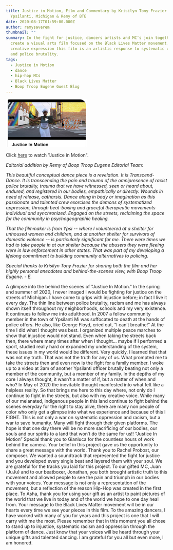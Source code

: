 ```yaml
---
title: Justice in Motion, Film and Commentary by Krisilyn Tony Frazier of
  Ypsilanti, Michigan & Remy of BTE
date: 2020-08-17T01:59:00.000Z
author: remysaverem
thumbnail: ""
summary: In the fight for justice, dancers artists and MC’s join together to
  create a visual arts film focused on the Black Lives Matter movement. Through
  creative expression this film is an artistic response to systematic oppression
  and police brutality.
tags:
  - Justice in Motion
  - dance
  - hip-hop MCs
  - Black Lives Matter
  - Boop Troop Eugene Guest Blog
---
```

![](/static/img/justice-in-motion.png)

Click [here](https://vimeo.com/448100024/9e8afd08da?fbclid=IwAR31qT5twN568WtvM-c60U24B8b6FQI7VYxUY5pErxdsWe0UqK7nVhHotSQ) to watch "Justice in Motion".

*Editorial addition by Remy of Boop Troop Eugene Editorial Team:*

*This beautiful conceptual dance piece is a revelation. It is Transcend-Dance. It is transcending the pain and trauma of the omnipresence of racist police brutality, trauma that we have witnessed, seen or heard about, endured, and registered in our bodies, empathically or directly. Wounds in need of release, catharsis. Dance along in body or imagination as this passionate and talented crew exorcises the demons of systematized oppression, through beat-boxing and graceful therapeutic movements individual and synchronized. Engaged on the streets, reclaiming the space for the community in psychogeographic healing.* 

*That the filmmaker is from Ypsi -- where I volunteered at a shelter for unhoused women and children, and at another shelter for survivors of domestic violence -- is particularly significant for me. There were times we had to take people in at our shelter because the abusers they were fleeing were in law enforcement in other states. That was part of my developing a lifelong commitment to building community alternatives to policing.*

*Special thanks to Krisilyn Tony Frazier for sharing both the film and her highly personal anecdotes and behind-the-scenes view, with Boop Troop Eugene. - E.*



<!--StartFragment-->

A glimpse into the behind the scenes of "Justice In Motion." In the spring and summer of 2020, I never imaged I would be fighting for justice on the streets of Michigan. I have come to grips with injustice before; in fact I live it every day. The thin line between police brutality, racism and me has always shown itself throughout my neighborhoods, schools and my very existence. It continues to follow me into adulthood. In 2007 a fellow community member in the town of Ypsilanti Mi was suffocated to death at the hands of police offers. He also, like George Floyd, cried out, “I can’t breathe!” At the time I did what I thought was best. I organized multiple peace marches to show that injustice would not stand. Even when taking the streets back then, there where many times after when I thought… maybe if I performed a sport, studied really hard or expanded my understanding of the system, these issues in my world would be different. Very quickly, I learned that that was not my truth. That was not the truth for any of us. What prompted me to take the streets then and even now is the fight for a family member. I woke up to a video at 3am of another Ypsilanti officer brutally beating not only a member of the community, but a member of my family. In the depths of my core I always thought, it wasn’t a matter of if, but a matter of when and who? In May of 2020 the inevitable thought manifested into what felt like a helpless reality. So that brings me here to this day where, not only do I continue to fight in the streets, but also with my creative voice. While many of our melanated, indigenous people in this land continue to fight behind the scenes everyday for the right to stay alive, there are many non people of color who only get a glimpse into what we experience and because of this I FIGHT. This is not only a war on systematic oppression and racism, but a war to save humanity. Many will fight through their given platforms. The hope is that one day there will be no more sacrificing of our bodies, our souls and our spirits to a land that won’t do the same for us!! “Justice In Motion” Special thank you to Gianluca for the countless hours of work behind the camera. Your belief in this project gave us the opportunity to share a great message with the world. Thank you to Rachel Probost, our composer. We wanted a soundtrack that represented the fight for justice and you developed every single beat and layered them with your soul. We are grateful for the tracks you laid for this project. To our gifted MC, Juan (JuJu) and to our beatboxer, Jonathan, you both brought artistic truth to this movement and allowed people to see the pain and triumph in our bodies with your voices. Your message is not only a representation of the movement, but a reflection of the reason Hip-Hop was created in the first place. To Asha, thank you for using your gift as an artist to paint pictures of the world that we live in today and of the world we hope to one day heal from. Your message to the Black Lives Matter movement will be in our hearts every time we see your pieces in this film. To the amazing dancers, I have worked with many of you for years and this project is one that I will carry with me the most. Please remember that in this moment you all chose to stand up to injustice, systematic racism and oppression through the platform of dance. Just know that your voices will be heard through your unique gifts and talented dancing. I am grateful for you all but even more, I am honored.

<!--EndFragment-->